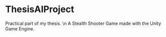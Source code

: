 # ThesisAIProject

Practical part of my thesis.
\n 
A Stealth Shooter Game made with the Unity Game Engine.
